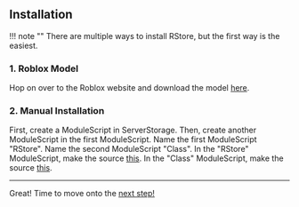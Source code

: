 ## Installation

!!! note ""
There are multiple ways to install RStore, but the first way is the easiest.

### 1. Roblox Model

Hop on over to the Roblox website and download the model [here](https://www.roblox.com/library/6604172458/RStore).

### 2. Manual Installation

First, create a ModuleScript in ServerStorage. Then, create another ModuleScript in the first ModuleScript. Name the first ModuleScript "RStore". Name the second ModuleScript "Class". In the "RStore" ModuleScript, make the source [this](https://github.com/R0bl0x10501050/Roblox/blob/main/RStore/main.lua). In the "Class" ModuleScript, make the source [this](https://github.com/R0bl0x10501050/Roblox/blob/main/RStore/Class.lua).

___
Great! Time to move onto the [next step!](https://r0bl0x10501050.github.io/Roblox/guide/basic_usage.md)
